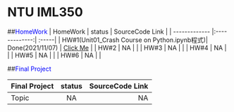 # NTU IML350

##<font color=#0000FF>HomeWork</font>
| HomeWork        | status           | SourceCode Link  |
| ------------- |:-------------:| :-----|
| HW#1(Unit01_Crash Course on Python.ipynb程式)| Done(2021/11/07)      |  [Click Me](https://github.com/JerryK0927/IMLP/blob/main/Unit01_Crash%20Course%20on%20Python.ipynb)   |
| HW#2      | NA            |     |
| HW#3      | NA            |     |
| HW#4      | NA            |     |
| HW#5      | NA            |     |
| HW#6      | NA            |     |

##<font color=#0000FF>Final Project</font>

| Final Project        | status           | SourceCode Link  |
| ------------- |:-------------:| -----:|
| Topic      | NA      | NA |

